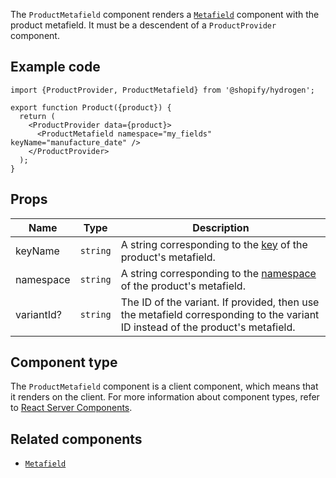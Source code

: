<!-- This file is generated from source code in the Shopify/hydrogen repo. Edit the files in /packages/hydrogen/src/components/ProductMetafield and run 'yarn generate-docs' at the root of this repo. For more information, refer to https://github.com/Shopify/shopify-dev/blob/main/content/internal/operations/hydrogen-reference-docs.md. -->

The `ProductMetafield` component renders a
[`Metafield`](/api/hydrogen/components/primitive/metafield) component with the product metafield.
It must be a descendent of a `ProductProvider` component.

## Example code

```tsx
import {ProductProvider, ProductMetafield} from '@shopify/hydrogen';

export function Product({product}) {
  return (
    <ProductProvider data={product}>
      <ProductMetafield namespace="my_fields" keyName="manufacture_date" />
    </ProductProvider>
  );
}
```

## Props

| Name       | Type                | Description                                                                                                                    |
| ---------- | ------------------- | ------------------------------------------------------------------------------------------------------------------------------ |
| keyName    | <code>string</code> | A string corresponding to the [key](/api/storefront/reference/common-objects/metafield) of the product's metafield.            |
| namespace  | <code>string</code> | A string corresponding to the [namespace](/api/storefront/reference/common-objects/metafield) of the product's metafield.      |
| variantId? | <code>string</code> | The ID of the variant. If provided, then use the metafield corresponding to the variant ID instead of the product's metafield. |

## Component type

The `ProductMetafield` component is a client component, which means that it renders on the client. For more information about component types, refer to [React Server Components](/custom-storefronts/hydrogen/framework/react-server-components).

## Related components

- [`Metafield`](/api/hydrogen/components/primitive/metafield)
